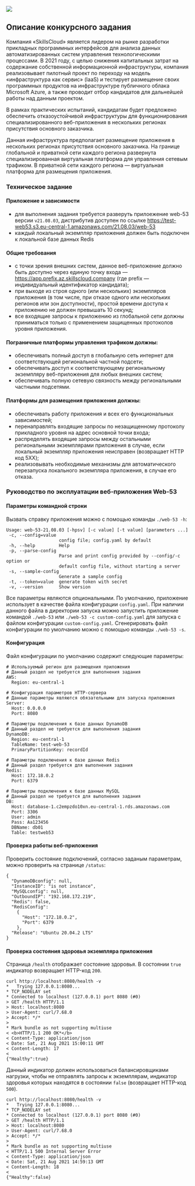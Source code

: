 ![](tickets/topology.png)

## Описание конкурсного задания
Компания «SkillsCloud» является лидером на рынке разработки прикладных программных интерфейсов для анализа данных автоматизированных систем управления технологическими процессами. В 2021 году, с целью снижения капитальных затрат на содержание собственной информационной инфраструктуры, компания реализовывает пилотный проект по переходу на модель «инфраструктура как сервис» (IaaS) и тестирует размещение своих программных продуктов на инфраструктуре публичного облака Microsoft Azure, а также проводит отбор кандидатов для дальнейшей работы над данным проектом.  

В рамках практических испытаний, кандидатам будет предложено обеспечить отказоустойчивой инфраструктуры для функционирования специализированного веб-приложения в нескольких регионах присутствия основного заказчика. 

Данная инфраструктура предполагает размещение приложения в нескольких регионах присутствия основного заказчика. На границе глобальной и приватной сети каждого региона развернута специализированная виртуальная платформа для управления сетевым трафиком. В приватной сети каждого региона — виртуальная платформа для размещения приложения.  

### Техническое задание

#### Приложение и зависимости
- для выполнения задания требуется разверуть прилоежение web-53 версии `v21.08.03`, дистрибутив доступен по ссылке https://test-web53.s3.eu-central-1.amazonaws.com/21.08.03/web-53
- каждый локальный экземпляр приложения должен быть подключен к локальной базе данных Redis

#### Общие требования
- с точки зрения внешних систем, данное веб-приложение должно быть доступно через единую точку входа — https://app.prefix.az.skillscloud.company (где prefix — индивидуальный идентификатор кандидата);
-	при выходе из строя одного (или нескольких) экземпляров приложения (в том числе, при отказе одного или нескольких регионов или зон доступности), простой времени доступа к приложению не должен превышать 10 секунд;
-	все входящие запросы к приложению из глобальной сети должны приниматься только с применением защищенных протоколов уровня приложения.

#### Пограничные платформы управления трафиком должны:
- обеспечивать полный доступ в глобальную сеть интернет для соответствующей региональной частной подсети; 
- обеспечивать доступ к соответствующему региональному экземпляру веб-приложения для любых внешних систем; 
- обеспечивать полную сетевую связность между региональными частными подсетями. 

#### Платформы для размещения приложения должны:
- обеспечивать работу приложения и всех его функциональных зависимостей; 
- перенаправлять входящие запросы по незащищенному протоколу прикладного уровня на адрес основной точки входа; 
- распределять входящие запросы между остальными региональными экземплярами приложения в случае, если локальный экземпляр приложения неисправен (возвращает HTTP код 5XX); 
- реализовывать необходимые механизмы для автоматического перезапуска локального экземпляра приложения, в случае его отказа. 

### Руководство по эксплуатации веб-приложения Web-53 

#### Параметры командной строки
Вызвать справку приложения можно с помощью команды `./web-53 -h`:
```
Usage: web-53-21.08.03 [-hpsv] [-c value] [-t value] [parameters ...]
 -c, --config=value
                    config file; config.yaml by default
 -h, --help         Help
 -p, --parse-config
                    Parse and print config provided by --config/-c option or
                    default config file, without starting a server
 -s, --sample-config
                    Generate a sample config
 -t, --token=value  generate token with secret
 -v, --version      Show version
```
Все параметры являются опциональными. По умолчанию, приложение использует в качестве файла конфигурации `config.yaml`. При наличии данного файла в директории запуска можно запустить приложение командой `./web-53` или `./web-53 -c custom-config.yaml` для запуска с файлом конфигурации `custom-config.yaml`. Сгенерировать файл конфигурации по умолчанию можно с помощью команды `./web-53 -s`.

#### Конфигурация
Файл конфигурации по умолчанию содержит следующие параметры:
```
# Используемый регион для размещения приложения
# Данный раздел не требуется для выполнения задания
AWS:
  Region: eu-central-1

# Конфигурация параметров HTTP-сервера 
# Данные параметры являются обязательными для запуска приложения
Server:
  Host: 0.0.0.0
  Port: 8080

# Параметры подключения к базе данных DynamoDB
# Данный раздел не требуется для выполнения задания
DynamoDB:
  Region: eu-central-1
  TableName: test-web-53
  PrimaryPartitionKey: recordId

# Параметры подключения к базе данных Redis
# Данный раздел требуется для выполнения задания
Redis:
  Host: 172.18.0.2
  Port: 6379

# Параметры подключения к базе данных MySQL
# Данный раздел не требуется для выполнения задания
DB:
  Host: database-1.c2empzdo10xn.eu-central-1.rds.amazonaws.com
  Port: 3306
  User: admin
  Pass: Aa123456
  DBName: db01
  Table: testweb53
```

#### Проверка работы веб-приложения
Проверить состояние подключений, согласно заданым параметрам, можно проверить на странице `/status`:
```
{
  "DynamoDBconfig": null,
  "InstanceID": "is not instance",
  "MySQLconfig": null,
  "OutboundIP": "192.168.172.219",
  "Redis": false,
  "RedisConfig":
    {
      "Host": "172.18.0.2",
      "Port": 6379
    },
  "Release": "Ubuntu 20.04.2 LTS"
}
```

#### Проверка состояния здоровья экземпляра приложения
Страница `/health` отображает состояние здоровья. В состоянии `true` индикатор возвращает HTTP-код `200`.  
```
curl http://localhost:8080/health -v
*   Trying 127.0.0.1:8080...
* TCP_NODELAY set
* Connected to localhost (127.0.0.1) port 8080 (#0)
> GET /health HTTP/1.1
> Host: localhost:8080
> User-Agent: curl/7.68.0
> Accept: */*
> 
* Mark bundle as not supporting multiuse
< <b>HTTP/1.1 200 OK*</b>
< Content-Type: application/json
< Date: Sat, 21 Aug 2021 15:00:11 GMT
< Content-Length: 17
< 
{"Healthy":true}

```
Данный индикатор должен использоваться балансировщиками нагрузки, чтобы не отправлять запросы к экземплярам, индикатор здоровья которых находятся в состоянии `false` (возвращает HTTP-код `500`).
```
curl http://localhost:8080/health -v
*   Trying 127.0.0.1:8080...
* TCP_NODELAY set
* Connected to localhost (127.0.0.1) port 8080 (#0)
> GET /health HTTP/1.1
> Host: localhost:8080
> User-Agent: curl/7.68.0
> Accept: */*
> 
* Mark bundle as not supporting multiuse
< HTTP/1.1 500 Internal Server Error
< Content-Type: application/json
< Date: Sat, 21 Aug 2021 14:59:13 GMT
< Content-Length: 18
< 
{"Healthy":false}
```

